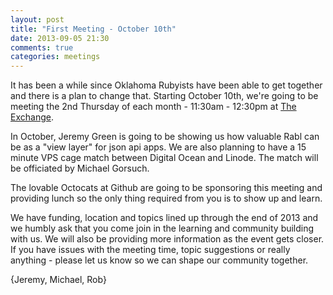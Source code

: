 ```yaml
---
layout: post
title: "First Meeting - October 10th"
date: 2013-09-05 21:30
comments: true
categories: meetings
---
```


It has been a while since Oklahoma Rubyists have been able to get together and there is a plan 
to change that. Starting October 10th, we're going to be meeting the 2nd Thursday of each 
month - 11:30am - 12:30pm at [The Exchange][].

In October, Jeremy Green is going to be showing us how valuable Rabl can be as a "view layer" for json api apps.
We are also planning to have a 15 minute VPS cage match between Digital Ocean and Linode. The match will be officiated by Michael Gorsuch.

The lovable Octocats at Github are going to be sponsoring this meeting and providing lunch so the only thing required from you is to show up and learn.

We have funding, location and topics lined up through the end of 2013 and we humbly ask that you come join in the learning and community building with us. We will also be providing more information as the event gets closer. If you have issues with the meeting time, topic suggestions or really anything - please let us know so we can shape our community together.

{Jeremy, Michael, Rob}

[The Exchange]: http://www.exchangeokc.com/ "The Exchange"
